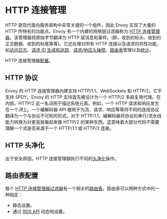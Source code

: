 # HTTP 连接管理

HTTP 是现代面向服务架构中非常关键的一个组件，因此 Envoy 实现了大量的 HTTP 所特有的功能点。Envoy 有一个内建的网络层过滤器称为 [HTTP 连接管理器](../../configuration/http_conn_man/http_conn_man.md#config-http-conn-man)。该管理器将原始字节翻译为 HTTP 层消息和事件。(即，收到的标头、收到的正文数据、收到的标尾等等)。它还处理对所有 HTTP 连接以及请求的共性功能，如[访问日志](access_logging.md#arch-overview-access-logs)、[请求 ID 生成和追踪](tracing.md#arch-overview-tracing)、[请求/响应头操控](../../configuration/http_conn_man/headers.md#config-http-conn-man-headers)、[路由表](http_routing.md#arch-overview-http-routing)管理以及[统计](../../configuration/http_conn_man/stats.md#config-http-conn-man-stats)。

HTTP 连接管理器[配置](../../configuration/http_conn_man/http_conn_man.md#config-http-conn-man)。

## HTTP 协议

Envoy 的 HTTP 连接管理器内建支持 HTTP/1.1、WebSockets 和 HTTP/2。它不支持 SPDY。Envoy 的 HTTP 支持首先被设计为一个 HTTP/2 多路复用代理。在内部，HTTP/2 这一名词用于描述系统元素。例如，一个 HTTP 请求和响应发生在一个*流*上。一个编解码器 API 被用于为流、请求、响应等等将不同的连线协议翻译为一个与协议不可知的形式。对于 HTTP/1.1，编解码器将协议的串行/流水线能力转换为对更高层看起来像 HTTP/2 的某种东西。这意味着大部分代码不需要理解一个流是否来源于一个 HTTP/1.1 或 HTTP/2 连接。

## HTTP 头净化

出于安全原因，HTTP 连接管理器执行不同的[头净化](../../configuration/http_conn_man/header_sanitizing.md#config-http-conn-man-header-sanitizing)操作。

## 路由表配置

每个 [HTTP 连接管理器过滤器](../../configuration/http_conn_man/http_conn_man.md#config-http-conn-man)有一个相关的[路由表](http_routing.md#arch-overview-http-routing)。路由表可以两种方式中的一种指定：

- 静态设置。
- 通过 [RDS API](../../configuration/http_conn_man/rds.md#config-http-conn-man-rds) 动态地设置。
